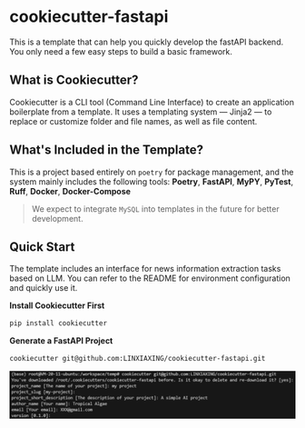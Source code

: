 # cookiecutter-fastapi

This is a template that can help you quickly develop the fastAPI backend. You only need a few easy steps to build a basic framework.

## What is Cookiecutter?

Cookiecutter is a CLI tool (Command Line Interface) to create an application boilerplate from a template. It uses a templating system — Jinja2 — to replace or customize folder and file names, as well as file content.

## What's Included in the Template?

This is a project based entirely on `poetry` for package management, and the system mainly includes the following tools: **Poetry**, **FastAPI**, **MyPY**, **PyTest**, **Ruff**, **Docker**, **Docker-Compose**

>We expect to integrate `MySQL` into templates in the future for better development.

## Quick Start

The template includes an interface for news information extraction tasks based on LLM. You can refer to the README for environment configuration and quickly use it.

**Install Cookiecutter First**

```sh
pip install cookiecutter
```

**Generate a FastAPI Project**

```sh
cookiecutter git@github.com:LINXIAXING/cookiecutter-fastapi.git
```

![image](https://github.com/LINXIAXING/cookiecutter-fastapi/blob/main/assert/example.png)
